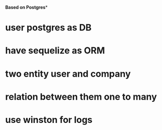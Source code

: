 ******************************Based on Postgres*******************************

# user postgres as DB 
# have sequelize as ORM  
# two entity user and company
# relation between them one to many 
# use winston for logs 